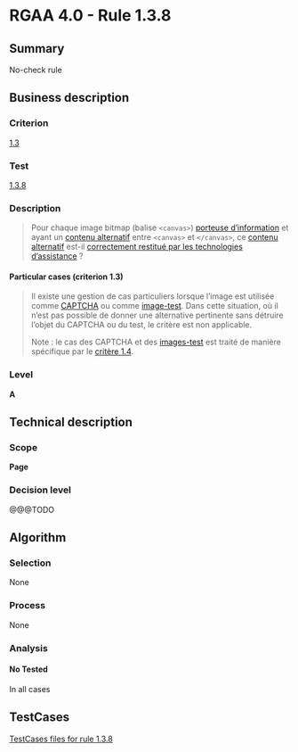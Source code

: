 # RGAA 4.0 - Rule 1.3.8

## Summary
No-check rule


## Business description

### Criterion
[1.3](https://www.numerique.gouv.fr/publications/rgaa-accessibilite/methode/criteres/#crit-1-3)

### Test
[1.3.8](https://www.numerique.gouv.fr/publications/rgaa-accessibilite/methode/criteres/#test-1-3-8)

### Description
> Pour chaque image bitmap (balise `<canvas>`) [porteuse d’information](https://www.numerique.gouv.fr/publications/rgaa-accessibilite/methode/glossaire/#image-porteuse-d-information) et ayant un [contenu alternatif](https://www.numerique.gouv.fr/publications/rgaa-accessibilite/methode/glossaire/#contenu-alternatif) entre `<canvas>` et `</canvas>`, ce [contenu alternatif](https://www.numerique.gouv.fr/publications/rgaa-accessibilite/methode/glossaire/#contenu-alternatif) est-il [correctement restitué par les technologies d’assistance](https://www.numerique.gouv.fr/publications/rgaa-accessibilite/methode/glossaire/#correctement-restitue-par-les-technologies-d-assistance) ?

#### Particular cases (criterion 1.3)
> Il existe une gestion de cas particuliers lorsque l’image est utilisée comme [CAPTCHA](https://www.numerique.gouv.fr/publications/rgaa-accessibilite/methode/glossaire/#captcha) ou comme [image-test](https://www.numerique.gouv.fr/publications/rgaa-accessibilite/methode/glossaire/#image-test). Dans cette situation, où il n’est pas possible de donner une alternative pertinente sans détruire l’objet du CAPTCHA ou du test, le critère est non applicable.
> 
> Note : le cas des CAPTCHA et des [images-test](https://www.numerique.gouv.fr/publications/rgaa-accessibilite/methode/glossaire/#image-test) est traité de manière spécifique par le [critère 1.4](https://www.numerique.gouv.fr/publications/rgaa-accessibilite/methode/glossaire/#crit-1-4).

### Level
**A**


## Technical description

### Scope
**Page**

### Decision level
@@@TODO


## Algorithm

### Selection
None

### Process
None

### Analysis

#### No Tested
In all cases


##  TestCases

[TestCases files for rule 1.3.8](https://gitlab.com/asqatasun/Asqatasun/-/tree/v5/rules/rules-rgaa4.0/src/test/resources/testcases/rgaa40//Rgaa40Rule010308/)


